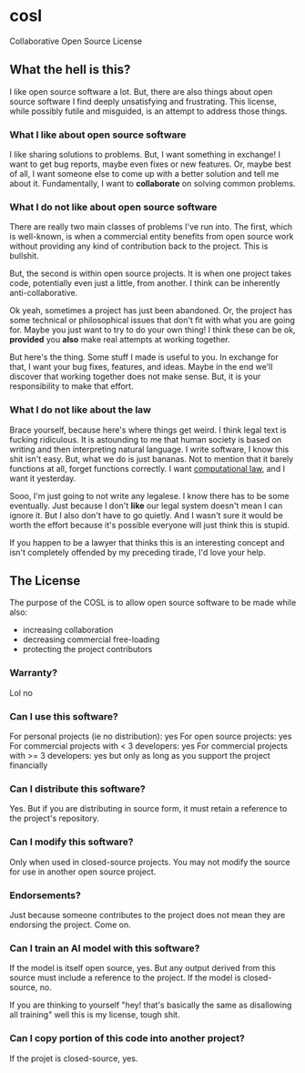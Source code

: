 # cosl
Collaborative Open Source License

## What the hell is this?

I like open source software a lot. But, there are also things about open source software I find deeply unsatisfying and frustrating. This license, while possibly futile and misguided, is an attempt to address those things.

### What I like about open source software

I like sharing solutions to problems. But, I want something in exchange! I want to get bug reports, maybe even fixes or new features. Or, maybe best of all, I want someone else to come up with a better solution and tell me about it. Fundamentally, I want to **collaborate** on solving common problems.

### What I do not like about open source software

There are really two main classes of problems I've run into. The first, which is well-known, is when a commercial entity benefits from open source work without providing any kind of contribution back to the project. This is bullshit.

But, the second is within open source projects. It is when one project takes code, potentially even just a little, from another. I think can be inherently anti-collaborative.

Ok yeah, sometimes a project has just been abandoned. Or, the project has some technical or philosophical issues that don't fit with what you are going for. Maybe you just want to try to do your own thing! I think these can be ok, **provided** you **also** make real attempts at working together.

But here's the thing. Some stuff I made is useful to you. In exchange for that, I want your bug fixes, features, and ideas. Maybe in the end we'll discover that working together does not make sense. But, it is your responsibility to make that effort.

### What I do not like about the law

Brace yourself, because here's where things get weird. I think legal text is fucking ridiculous. It is astounding to me that human society is based on writing and then interpreting natural language. I write software, I know this shit isn't easy. But, what we do is just bananas. Not to mention that it barely functions at all, forget functions correctly. I want [computational law](https://en.wikipedia.org/wiki/Computational_law), and I want it yesterday.

Sooo, I'm just going to not write any legalese. I know there has to be some eventually. Just because I don't **like** our legal system doesn't mean I can ignore it. But I also don't have to go quietly. And I wasn't sure it would be worth the effort because it's possible everyone will just think this is stupid.

If you happen to be a lawyer that thinks this is an interesting concept and isn't completely offended by my preceding tirade, I'd love your help.

## The License

The purpose of the COSL is to allow open source software to be made while also:

- increasing collaboration
- decreasing commercial free-loading
- protecting the project contributors

### Warranty?

Lol no

### Can I use this software?

For personal projects (ie no distribution): yes
For open source projects: yes
For commercial projects with < 3 developers: yes
For commercial projects with >= 3 developers: yes but only as long as you support the project financially

### Can I distribute this software?

Yes. But if you are distributing in source form, it must retain a reference to the project's repository.

### Can I modify this software?

Only when used in closed-source projects. You may not modify the source for use in another open source project.

### Endorsements?

Just because someone contributes to the project does not mean they are endorsing the project. Come on.

### Can I train an AI model with this software?

If the model is itself open source, yes. But any output derived from this source must include a reference to the project.
If the model is closed-source, no.

If you are thinking to yourself "hey! that's basically the same as disallowing all training" well this is my license, tough shit.

### Can I copy portion of this code into another project?

If the projet is closed-source, yes.
